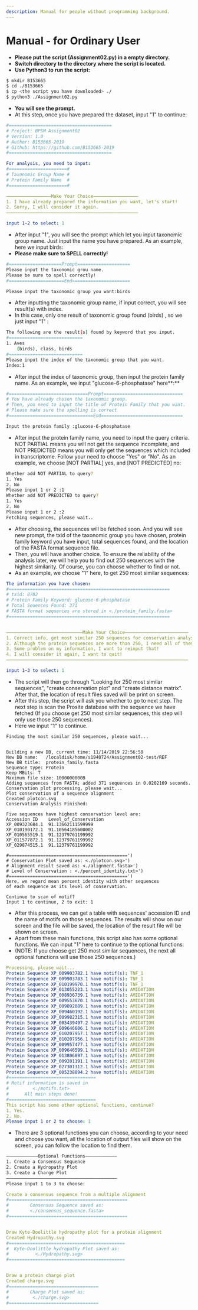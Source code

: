 ```yaml
---
description: Manual for people without programming background.
---
```


# Manual - for Ordinary User

* **Please put the script \(Assignment02.py\) in a empty directory.**
* **Switch directory to the directory where the script is located.**
* **Use Python3 to run the script:**

```bash
$ mkdir B153665
$ cd ./B153665
$ cp <the script you have downloaded> ./
$ python3 ./Assignment02.py
```

* **You will see the prompt.**
* At this step, once you have prepared the dataset, input "1" to continue: 

```yaml
#=======================================
# Project: BPSM Assignment02
# Version: 1.0
# Author: B153665-2019
# Github: https://github.com/B153665-2019
#=======================================

For analysis, you need to input: 
#======================#
# Taxonomic Group Name #
# Protein Family Name  #
#======================#

—————————————————Make Your Choice—————————————————
1. I have already prepared the information you want, let's start!
2. Sorry, I will consider it again.
——————————————————————————————————————————————————

input 1~2 to select: 1
```

* After input "1", you will see the prompt which let you input taxonomic group name. Just input the name you have prepared. As an example, here we input birds:
* **Please make sure to SPELL correctly!**

```bash
#====================Prompt====================
Please input the taxonomic grou name.
Please be sure to spell correctly!
#=====================End======================

Please input the taxonomic group you want:birds
```

* After inputting the taxonomic group name, if input correct, you will see result\(s\) with index. 
* In this case, only one result of taxonomic group found \(birds\) , so we just input "1" :

```bash
The following are the result(s) found by keyword that you input.
#============================
1. Aves
    (birds), class, birds
#============================
Please input the index of the taxonomic group that you want.
Index:1
```

* After input the index of taxonomic group, then input the protein family name. As an example, we input   "glucose-6-phosphatase" here**:**

```bash
#==============================Prompt==============================
# You have already chosen the taxonomic group.
# Then, you need to input the title of Protein Family that you want.
# Please make sure the spelling is correct
#================================End===============================

Input the protein family :glucose-6-phosphatase
```

* After input the protein family name, you need to input the query criteria. NOT PARTIAL means you will not get the sequence incomplete, and NOT PREDICTED means you will only get the sequences which included in transcriptome. Follow your need to choose "Yes" or "No". As an example, we choose \[NOT PARTIAL\] yes, and \[NOT PREDICTED\] no:

```bash
Whether add NOT PARTIAL to query?
1. Yes
2. No
Please input 1 or 2 :1
Whether add NOT PREDICTED to query?
1. Yes
2. No
Please input 1 or 2 :2
Fetching sequences, please wait..
```

* After choosing, the sequences will be fetched soon. And you will see new prompt, the txid of the taxonomic group you have chosen, protein family keyword you have input, total sequences found, and the location of the FASTA format sequence file.
* Then, you will have another choice. To ensure the reliability of the analysis later, we will help you to find out 250 sequences with the highest similarity. Of course, you can choose whether to find or not.
* As an example, we choose "1" here, to get 250 most similar sequences:

```yaml
The information you have chosen: 
#=============================================================
# txid: 8782
# Protein Family Keyword: glucose-6-phosphatase
# Total Seuences Found: 371
# FASTA format sequences are stored in <./protein_family.fasta>
#=============================================================


—————————————————————————————Make Your Choice————————————————————————
1. Correct info, get most similar 250 sequences for conservation analysis and some other steps!
2. Although the protein sequences are more than 250, I need all of them for conservation analysis!
3. Some problem on my information, I want to reinput that!
4. I will consider it again, I want to quit!
—————————————————————————————————————————————————————————————————————

input 1~3 to select: 1
```

* The script will then go through "Looking for 250 most similar sequences", "create conservation plot" and "create distance matrix". After that, the location of result files saved will be print on screen.
* After this step, the script will ask you whether to go to next step. The next step is scan the Prosite database with the sequence we have fetched \(If you choose get 250 most similar sequences, this step will only use those 250 sequences\).
* Here we input "1" to continue.

```markup
Finding the most similar 250 sequences, please wait...


Building a new DB, current time: 11/14/2019 22:56:58
New DB name:   /localdisk/home/s1940724/Assignment02-test/REF
New DB title:  protein_family.fasta
Sequence type: Protein
Keep MBits: T
Maximum file size: 1000000000B
Adding sequences from FASTA; added 371 sequences in 0.0202169 seconds.
Conservation plot processing, please wait...
Plot conservation of a sequence alignment
Created plotcon.svg
Conservation Analysis Finished:

Five sequences have highest conservation level are:
Accession ID	Level_of_Conservation
XP_009323684.1	91.13662111599999
XP_010190172.1	91.10564185600002
XP_010565519.1	91.12379761199992
XP_011577872.1	91.12379761199992
XP_029874515.1	91.12379761199992

#=============================================')
# Conservation Plot saved as: <./plotcon.svg>')
# Alignment result saved as: <./alignment.fasta>')
# Level of Conservation : <./percent_identity.txt>')
#=============================================')
Here, we regard mean percent identity with other sequences
of each sequence as its level of conservation.

Continue to scan of motif?
Input 1 to continue, 2 to exit: 1
```

* After this process, we can get a table with sequences' accession ID and the name of motifs on those sequences. The results will show on our screen and the file will be saved, the location of the result file will be shown on screen.
* Apart from these main functions, this script also has some optional functions. We can input "1" here to continue to the optional functions:
* \(NOTE: If you choose get 250 most similar sequences, the next all optional functions will use those 250 sequences.\)

```yaml
Processing, please wait...
Protein Sequence XP_009903782.1 have motif(s): TNF_1
Protein Sequence XP_009903783.1 have motif(s): TNF_1
Protein Sequence XP_010199970.1 have motif(s): TNF_1
Protein Sequence XP_013055223.1 have motif(s): AMIDATION
Protein Sequence XP_008936739.1 have motif(s): AMIDATION
Protein Sequence XP_009553670.1 have motif(s): AMIDATION
Protein Sequence XP_009892089.1 have motif(s): AMIDATION
Protein Sequence XP_009460192.1 have motif(s): AMIDATION
Protein Sequence XP_009982315.1 have motif(s): AMIDATION
Protein Sequence XP_005439497.2 have motif(s): AMIDATION
Protein Sequence XP_009646606.1 have motif(s): AMIDATION
Protein Sequence XP_010207957.1 have motif(s): AMIDATION
Protein Sequence XP_010207956.1 have motif(s): AMIDATION
Protein Sequence XP_009957477.1 have motif(s): AMIDATION
Protein Sequence XP_009646599.1 have motif(s): AMIDATION
Protein Sequence XP_013806897.1 have motif(s): AMIDATION
Protein Sequence XP_009281191.1 have motif(s): AMIDATION
Protein Sequence XP_027301312.1 have motif(s): AMIDATION
Protein Sequence XP_005238894.2 have motif(s): AMIDATION
#=================================
# Motif information is saved in 
#         <./motifs.txt>
#      All main steps done!
#=================================
This script has some other optional functions, continue?
1. Yes.
2. No.
Please input 1 or 2 to choose: 1
```

* There are 3 optional functions you can choose, according to your need and choose you want, all the location of output files will show on the screen, you can follow the location to find them.

```bash
————————————Optional Functions————————————
1. Create a Consensus Sequence
2. Create a Hydropathy Plot
3. Create a Charge Plot
——————————————————————————————————————————
Please input 1 to 3 to choose: 
```

```yaml
Create a consensus sequence from a multiple alignment
#=============================================
#        Consensus Sequence saved as: 
#        <./consensus_sequence.fasta>
#=============================================


Draw Kyte-Doolittle hydropathy plot for a protein alignment
Created Hydropathy.svg
#============================================
#  Kyte-Doolittle hydropathy Plot saved as: 
#          <./Hydropathy.svg>
#============================================


Draw a protein charge plot
Created charge.svg
#==================================
#        Charge Plot saved as: 
#         <./charge.svg>
#==================================

```

